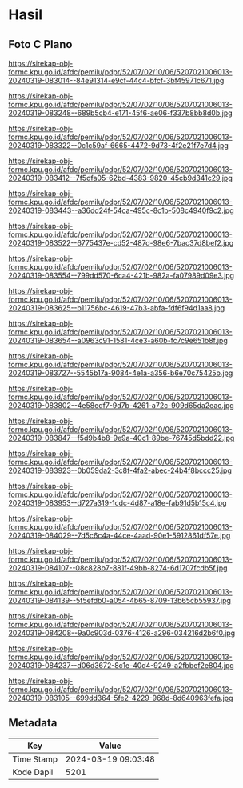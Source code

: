 # Hasil

## Foto C Plano

https://sirekap-obj-formc.kpu.go.id/afdc/pemilu/pdpr/52/07/02/10/06/5207021006013-20240319-083014--84e91314-e9cf-44c4-bfcf-3bf45971c671.jpg

https://sirekap-obj-formc.kpu.go.id/afdc/pemilu/pdpr/52/07/02/10/06/5207021006013-20240319-083248--689b5cb4-e171-45f6-ae06-f337b8bb8d0b.jpg

https://sirekap-obj-formc.kpu.go.id/afdc/pemilu/pdpr/52/07/02/10/06/5207021006013-20240319-083322--0c1c59af-6665-4472-9d73-4f2e21f7e7d4.jpg

https://sirekap-obj-formc.kpu.go.id/afdc/pemilu/pdpr/52/07/02/10/06/5207021006013-20240319-083412--7f5dfa05-62bd-4383-9820-45cb9d341c29.jpg

https://sirekap-obj-formc.kpu.go.id/afdc/pemilu/pdpr/52/07/02/10/06/5207021006013-20240319-083443--a36dd24f-54ca-495c-8c1b-508c4940f9c2.jpg

https://sirekap-obj-formc.kpu.go.id/afdc/pemilu/pdpr/52/07/02/10/06/5207021006013-20240319-083522--6775437e-cd52-487d-98e6-7bac37d8bef2.jpg

https://sirekap-obj-formc.kpu.go.id/afdc/pemilu/pdpr/52/07/02/10/06/5207021006013-20240319-083554--799dd570-6ca4-421b-982a-fa07989d09e3.jpg

https://sirekap-obj-formc.kpu.go.id/afdc/pemilu/pdpr/52/07/02/10/06/5207021006013-20240319-083625--b11756bc-4619-47b3-abfa-fdf6f94d1aa8.jpg

https://sirekap-obj-formc.kpu.go.id/afdc/pemilu/pdpr/52/07/02/10/06/5207021006013-20240319-083654--a0963c91-1581-4ce3-a60b-fc7c9e651b8f.jpg

https://sirekap-obj-formc.kpu.go.id/afdc/pemilu/pdpr/52/07/02/10/06/5207021006013-20240319-083727--5545b17a-9084-4e1a-a356-b6e70c75425b.jpg

https://sirekap-obj-formc.kpu.go.id/afdc/pemilu/pdpr/52/07/02/10/06/5207021006013-20240319-083802--4e58edf7-9d7b-4261-a72c-909d65da2eac.jpg

https://sirekap-obj-formc.kpu.go.id/afdc/pemilu/pdpr/52/07/02/10/06/5207021006013-20240319-083847--f5d9b4b8-9e9a-40c1-89be-76745d5bdd22.jpg

https://sirekap-obj-formc.kpu.go.id/afdc/pemilu/pdpr/52/07/02/10/06/5207021006013-20240319-083923--0b059da2-3c8f-4fa2-abec-24b4f8bccc25.jpg

https://sirekap-obj-formc.kpu.go.id/afdc/pemilu/pdpr/52/07/02/10/06/5207021006013-20240319-083953--d727a319-1cdc-4d87-a18e-fab91d5b15c4.jpg

https://sirekap-obj-formc.kpu.go.id/afdc/pemilu/pdpr/52/07/02/10/06/5207021006013-20240319-084029--7d5c6c4a-44ce-4aad-90e1-5912861df57e.jpg

https://sirekap-obj-formc.kpu.go.id/afdc/pemilu/pdpr/52/07/02/10/06/5207021006013-20240319-084107--08c828b7-881f-49bb-8274-6d1707fcdb5f.jpg

https://sirekap-obj-formc.kpu.go.id/afdc/pemilu/pdpr/52/07/02/10/06/5207021006013-20240319-084139--5f5efdb0-a054-4b65-8709-13b65cb55937.jpg

https://sirekap-obj-formc.kpu.go.id/afdc/pemilu/pdpr/52/07/02/10/06/5207021006013-20240319-084208--9a0c903d-0376-4126-a296-034216d2b6f0.jpg

https://sirekap-obj-formc.kpu.go.id/afdc/pemilu/pdpr/52/07/02/10/06/5207021006013-20240319-084237--d06d3672-8c1e-40d4-9249-a2fbbef2e804.jpg

https://sirekap-obj-formc.kpu.go.id/afdc/pemilu/pdpr/52/07/02/10/06/5207021006013-20240319-083105--699dd364-5fe2-4229-968d-8d640963fefa.jpg


## Metadata

| Key        | Value               |
| ---------- | ------------------- |
| Time Stamp | 2024-03-19 09:03:48 |
| Kode Dapil | 5201                |



